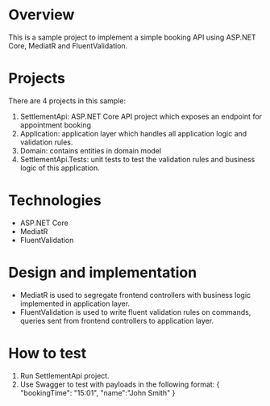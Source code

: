 # Overview
This is a sample project to implement a simple booking API using ASP.NET Core, MediatR and FluentValidation.

# Projects
There are 4 projects in this sample:
1. SettlementApi: ASP.NET Core API project which exposes an endpoint for appointment booking
2. Application: application layer which handles all application logic and validation rules.
3. Domain: contains entities in domain model
4. SettlementApi.Tests: unit tests to test the validation rules and business logic of this application.

# Technologies
* ASP.NET Core
* MediatR
* FluentValidation

# Design and implementation
* MediatR is used to segregate frontend controllers with business logic implemented in application layer.
* FluentValidation is used to write fluent validation rules on commands, queries sent from frontend controllers to application layer.

# How to test
1. Run SettlementApi project.
2. Use Swagger to test with payloads in the following format:
{
    "bookingTime": "15:01",
    "name":"John Smith"
}